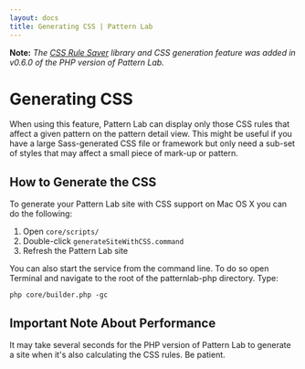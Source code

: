 ```yaml
---
layout: docs
title: Generating CSS | Pattern Lab
---
```


**Note:** *The [CSS Rule Saver](https://github.com/dmolsen/css-rule-saver) library and CSS generation feature was added in v0.6.0 of the PHP version of Pattern Lab.*

# Generating CSS

When using this feature, Pattern Lab can display only those CSS rules that affect a given pattern on the pattern detail view. This might be useful if you have a large Sass-generated CSS file or framework but only need a sub-set of styles that may affect a small piece of mark-up or pattern.

## How to Generate the CSS

To generate your Pattern Lab site with CSS support on Mac OS X you can do the following:

1. Open `core/scripts/`
2. Double-click `generateSiteWithCSS.command`
3. Refresh the Pattern Lab site

You can also start the service from the command line. To do so open Terminal and navigate to the root of the patternlab-php directory. Type:

    php core/builder.php -gc

## Important Note About Performance

It may take several seconds for the PHP version of Pattern Lab to generate a site when it's also calculating the CSS rules. Be patient.

